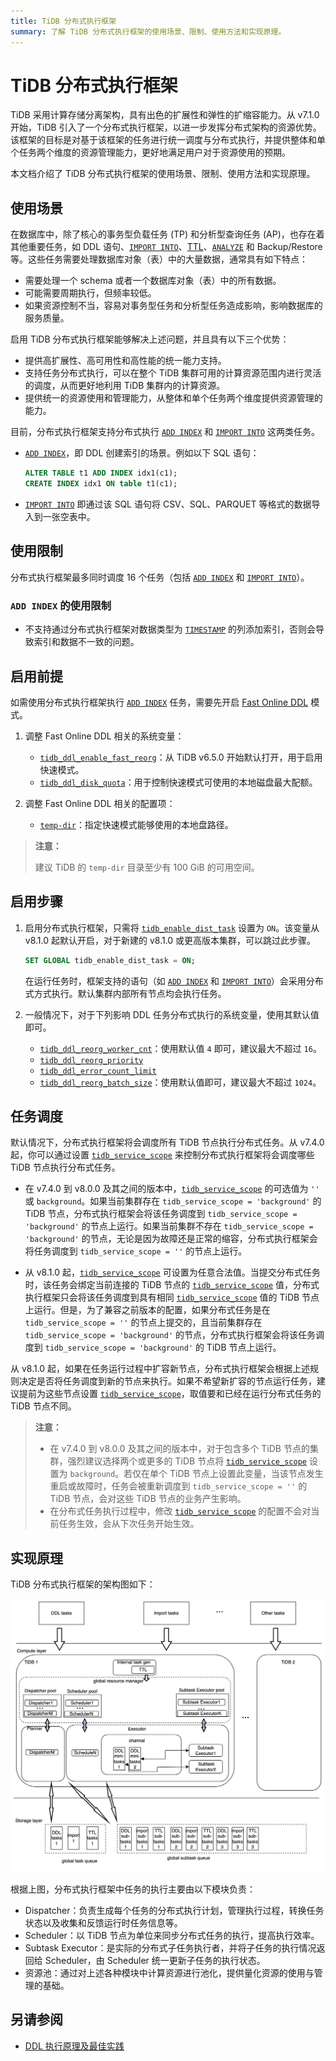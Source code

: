 ```yaml
---
title: TiDB 分布式执行框架
summary: 了解 TiDB 分布式执行框架的使用场景、限制、使用方法和实现原理。
---
```


# TiDB 分布式执行框架

TiDB 采用计算存储分离架构，具有出色的扩展性和弹性的扩缩容能力。从 v7.1.0 开始，TiDB 引入了一个分布式执行框架，以进一步发挥分布式架构的资源优势。该框架的目标是对基于该框架的任务进行统一调度与分布式执行，并提供整体和单个任务两个维度的资源管理能力，更好地满足用户对于资源使用的预期。

本文档介绍了 TiDB 分布式执行框架的使用场景、限制、使用方法和实现原理。

## 使用场景

在数据库中，除了核心的事务型负载任务 (TP) 和分析型查询任务 (AP)，也存在着其他重要任务，如 DDL 语句、[`IMPORT INTO`](/sql-statements/sql-statement-import-into.md)、[TTL](/time-to-live.md)、[`ANALYZE`](/sql-statements/sql-statement-analyze-table.md) 和 Backup/Restore 等。这些任务需要处理数据库对象（表）中的大量数据，通常具有如下特点：

- 需要处理一个 schema 或者一个数据库对象（表）中的所有数据。
- 可能需要周期执行，但频率较低。
- 如果资源控制不当，容易对事务型任务和分析型任务造成影响，影响数据库的服务质量。

启用 TiDB 分布式执行框架能够解决上述问题，并且具有以下三个优势：

- 提供高扩展性、高可用性和高性能的统一能力支持。
- 支持任务分布式执行，可以在整个 TiDB 集群可用的计算资源范围内进行灵活的调度，从而更好地利用 TiDB 集群内的计算资源。
- 提供统一的资源使用和管理能力，从整体和单个任务两个维度提供资源管理的能力。

目前，分布式执行框架支持分布式执行 [`ADD INDEX`](/sql-statements/sql-statement-add-index.md) 和 [`IMPORT INTO`](/sql-statements/sql-statement-import-into.md) 这两类任务。

- [`ADD INDEX`](/sql-statements/sql-statement-add-index.md)，即 DDL 创建索引的场景。例如以下 SQL 语句：

    ```sql
    ALTER TABLE t1 ADD INDEX idx1(c1);
    CREATE INDEX idx1 ON table t1(c1);
    ```

- [`IMPORT INTO`](/sql-statements/sql-statement-import-into.md) 即通过该 SQL 语句将 CSV、SQL、PARQUET 等格式的数据导入到一张空表中。

## 使用限制

分布式执行框架最多同时调度 16 个任务（包括 [`ADD INDEX`](/sql-statements/sql-statement-add-index.md) 和 [`IMPORT INTO`](/sql-statements/sql-statement-import-into.md)）。

### `ADD INDEX` 的使用限制

- 不支持通过分布式执行框架对数据类型为 [`TIMESTAMP`](/data-type-date-and-time.md#timestamp-类型) 的列添加索引，否则会导致索引和数据不一致的问题。

## 启用前提

如需使用分布式执行框架执行 [`ADD INDEX`](/sql-statements/sql-statement-add-index.md) 任务，需要先开启 [Fast Online DDL](/system-variables.md#tidb_ddl_enable_fast_reorg-从-v630-版本开始引入) 模式。

1. 调整 Fast Online DDL 相关的系统变量：

    * [`tidb_ddl_enable_fast_reorg`](/system-variables.md#tidb_ddl_enable_fast_reorg-从-v630-版本开始引入)：从 TiDB v6.5.0 开始默认打开，用于启用快速模式。
    * [`tidb_ddl_disk_quota`](/system-variables.md#tidb_ddl_disk_quota-从-v630-版本开始引入)：用于控制快速模式可使用的本地磁盘最大配额。

2. 调整 Fast Online DDL 相关的配置项：

    * [`temp-dir`](/tidb-configuration-file.md#temp-dir-从-v630-版本开始引入)：指定快速模式能够使用的本地盘路径。

> **注意：**
>
> 建议 TiDB 的 `temp-dir` 目录至少有 100 GiB 的可用空间。

## 启用步骤

1. 启用分布式执行框架，只需将 [`tidb_enable_dist_task`](/system-variables.md#tidb_enable_dist_task-从-v710-版本开始引入) 设置为 `ON`。该变量从 v8.1.0 起默认开启，对于新建的 v8.1.0 或更高版本集群，可以跳过此步骤。

    ```sql
    SET GLOBAL tidb_enable_dist_task = ON;
    ```

    在运行任务时，框架支持的语句（如 [`ADD INDEX`](/sql-statements/sql-statement-add-index.md) 和 [`IMPORT INTO`](/sql-statements/sql-statement-import-into.md)）会采用分布式方式执行。默认集群内部所有节点均会执行任务。

2. 一般情况下，对于下列影响 DDL 任务分布式执行的系统变量，使用其默认值即可。

    * [`tidb_ddl_reorg_worker_cnt`](/system-variables.md#tidb_ddl_reorg_worker_cnt)：使用默认值 `4` 即可，建议最大不超过 `16`。
    * [`tidb_ddl_reorg_priority`](/system-variables.md#tidb_ddl_reorg_priority)
    * [`tidb_ddl_error_count_limit`](/system-variables.md#tidb_ddl_error_count_limit)
    * [`tidb_ddl_reorg_batch_size`](/system-variables.md#tidb_ddl_reorg_batch_size)：使用默认值即可，建议最大不超过 `1024`。

## 任务调度

默认情况下，分布式执行框架将会调度所有 TiDB 节点执行分布式任务。从 v7.4.0 起，你可以通过设置 [`tidb_service_scope`](/system-variables.md#tidb_service_scope-从-v740-版本开始引入) 来控制分布式执行框架将会调度哪些 TiDB 节点执行分布式任务。

- 在 v7.4.0 到 v8.0.0 及其之间的版本中，[`tidb_service_scope`](/system-variables.md#tidb_service_scope-从-v740-版本开始引入) 的可选值为 `''` 或 `background`。如果当前集群存在 `tidb_service_scope = 'background'` 的 TiDB 节点，分布式执行框架会将该任务调度到 `tidb_service_scope = 'background'` 的节点上运行。如果当前集群不存在 `tidb_service_scope = 'background'` 的节点，无论是因为故障还是正常的缩容，分布式执行框架会将任务调度到 `tidb_service_scope = ''` 的节点上运行。

- 从 v8.1.0 起，[`tidb_service_scope`](/system-variables.md#tidb_service_scope-从-v740-版本开始引入) 可设置为任意合法值。当提交分布式任务时，该任务会绑定当前连接的 TiDB 节点的 [`tidb_service_scope`](/system-variables.md#tidb_service_scope-从-v740-版本开始引入) 值，分布式执行框架只会将该任务调度到具有相同 [`tidb_service_scope`](/system-variables.md#tidb_service_scope-从-v740-版本开始引入) 值的 TiDB 节点上运行。但是，为了兼容之前版本的配置，如果分布式任务是在 `tidb_service_scope = ''` 的节点上提交的，且当前集群存在 `tidb_service_scope = 'background'` 的节点，分布式执行框架会将该任务调度到 `tidb_service_scope = 'background'` 的 TiDB 节点上运行。

从 v8.1.0 起，如果在任务运行过程中扩容新节点，分布式执行框架会根据上述规则决定是否将任务调度到新的节点来执行。如果不希望新扩容的节点运行任务，建议提前为这些节点设置 [`tidb_service_scope`](/system-variables.md#tidb_service_scope-从-v740-版本开始引入)，取值要和已经在运行分布式任务的 TiDB 节点不同。

> **注意：**
>
> - 在 v7.4.0 到 v8.0.0 及其之间的版本中，对于包含多个 TiDB 节点的集群，强烈建议选择两个或更多的 TiDB 节点将 [`tidb_service_scope`](/system-variables.md#tidb_service_scope-从-v740-版本开始引入) 设置为 `background`。若仅在单个 TiDB 节点上设置此变量，当该节点发生重启或故障时，任务会被重新调度到 `tidb_service_scope = ''` 的 TiDB 节点，会对这些 TiDB 节点的业务产生影响。
> - 在分布式任务执行过程中，修改 [`tidb_service_scope`](/system-variables.md#tidb_service_scope-从-v740-版本开始引入) 的配置不会对当前任务生效，会从下次任务开始生效。

## 实现原理

TiDB 分布式执行框架的架构图如下：

![分布式执行框架的架构](/media/dist-task/dist-task-architect.jpg)

根据上图，分布式执行框架中任务的执行主要由以下模块负责：

- Dispatcher：负责生成每个任务的分布式执行计划，管理执行过程，转换任务状态以及收集和反馈运行时任务信息等。
- Scheduler：以 TiDB 节点为单位来同步分布式任务的执行，提高执行效率。
- Subtask Executor：是实际的分布式子任务执行者，并将子任务的执行情况返回给 Scheduler，由 Scheduler 统一更新子任务的执行状态。
- 资源池：通过对上述各种模块中计算资源进行池化，提供量化资源的使用与管理的基础。

## 另请参阅

* [DDL 执行原理及最佳实践](/ddl-introduction.md)
